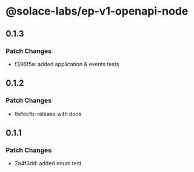 # @solace-labs/ep-v1-openapi-node

## 0.1.3

### Patch Changes

- f396f5a: added application & events tests

## 0.1.2

### Patch Changes

- 8efecfb: release with docs

## 0.1.1

### Patch Changes

- 2a4f3dd: added enum test
